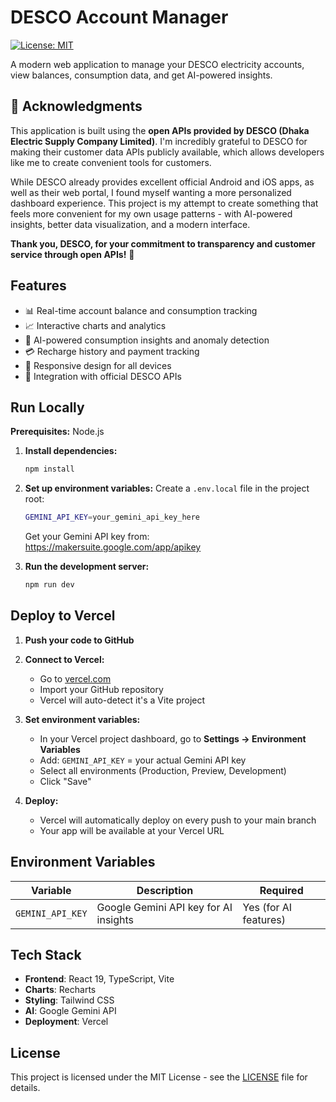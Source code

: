 # DESCO Account Manager

[![License: MIT](https://img.shields.io/badge/License-MIT-yellow.svg)](https://opensource.org/licenses/MIT)

A modern web application to manage your DESCO electricity accounts, view balances, consumption data, and get AI-powered insights.

## 🙏 Acknowledgments

This application is built using the **open APIs provided by DESCO (Dhaka Electric Supply Company Limited)**. I'm incredibly grateful to DESCO for making their customer data APIs publicly available, which allows developers like me to create convenient tools for customers.

While DESCO already provides excellent official Android and iOS apps, as well as their web portal, I found myself wanting a more personalized dashboard experience. This project is my attempt to create something that feels more convenient for my own usage patterns - with AI-powered insights, better data visualization, and a modern interface.

**Thank you, DESCO, for your commitment to transparency and customer service through open APIs!** 🙏

## Features

- 📊 Real-time account balance and consumption tracking
- 📈 Interactive charts and analytics  
- 🤖 AI-powered consumption insights and anomaly detection
- 💳 Recharge history and payment tracking
- 📱 Responsive design for all devices
- 🔗 Integration with official DESCO APIs

## Run Locally

**Prerequisites:** Node.js

1. **Install dependencies:**
   ```bash
   npm install
   ```

2. **Set up environment variables:**
   Create a `.env.local` file in the project root:
   ```bash
   GEMINI_API_KEY=your_gemini_api_key_here
   ```
   
   Get your Gemini API key from: https://makersuite.google.com/app/apikey

3. **Run the development server:**
   ```bash
   npm run dev
   ```

## Deploy to Vercel

1. **Push your code to GitHub**

2. **Connect to Vercel:**
   - Go to [vercel.com](https://vercel.com)
   - Import your GitHub repository
   - Vercel will auto-detect it's a Vite project

3. **Set environment variables:**
   - In your Vercel project dashboard, go to **Settings → Environment Variables**
   - Add: `GEMINI_API_KEY` = your actual Gemini API key
   - Select all environments (Production, Preview, Development)
   - Click "Save"

4. **Deploy:**
   - Vercel will automatically deploy on every push to your main branch
   - Your app will be available at your Vercel URL

## Environment Variables

| Variable | Description | Required |
|----------|-------------|----------|
| `GEMINI_API_KEY` | Google Gemini API key for AI insights | Yes (for AI features) |

## Tech Stack

- **Frontend**: React 19, TypeScript, Vite
- **Charts**: Recharts
- **Styling**: Tailwind CSS
- **AI**: Google Gemini API
- **Deployment**: Vercel

## License

This project is licensed under the MIT License - see the [LICENSE](LICENSE) file for details.
